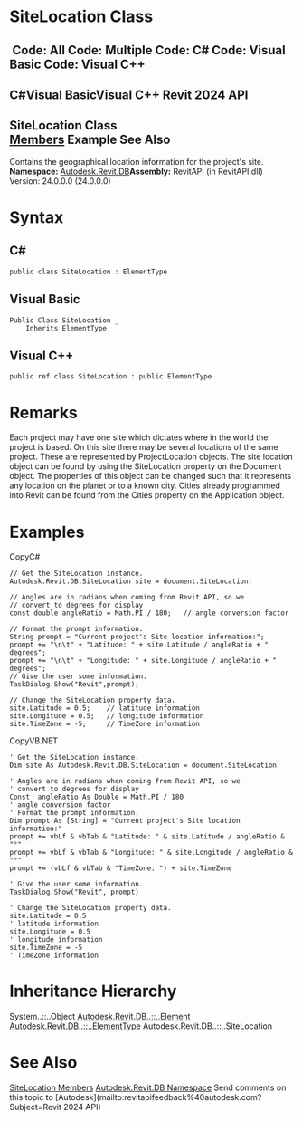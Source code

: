# SiteLocation Class

﻿
 Code: All Code: Multiple Code: C# Code: Visual Basic Code: Visual C++   
---  
C#Visual BasicVisual C++
Revit 2024 API  
---  
SiteLocation Class  
[Members](ba2d8e8a-9ed4-9302-db48-4253ead4d1c8.md "SiteLocation Members") Example See Also  
---  
Contains the geographical location information for the project's site. 
**Namespace:** [Autodesk.Revit.DB](87546ba7-461b-c646-cbb1-2cb8f5bff8b2.md "Autodesk.Revit.DB Namespace")**Assembly:** RevitAPI (in RevitAPI.dll) Version: 24.0.0.0 (24.0.0.0)
# Syntax
C#  
---  
```text
public class SiteLocation : ElementType
```
  
Visual Basic  
---  
```text
Public Class SiteLocation _
	Inherits ElementType
```
  
Visual C++  
---  
```text
public ref class SiteLocation : public ElementType
```
  
# Remarks
Each project may have one site which dictates where in the world the project is based. On this site there may be several locations of the same project. These are represented by ProjectLocation objects. The site location object can be found by using the SiteLocation property on the Document object. The properties of this object can be changed such that it represents any location on the planet or to a known city. Cities already programmed into Revit can be found from the Cities property on the Application object. 
# Examples
CopyC#
```text
// Get the SiteLocation instance.
Autodesk.Revit.DB.SiteLocation site = document.SiteLocation;

// Angles are in radians when coming from Revit API, so we 
// convert to degrees for display
const double angleRatio = Math.PI / 180;   // angle conversion factor

// Format the prompt information. 
String prompt = "Current project's Site location information:";
prompt += "\n\t" + "Latitude: " + site.Latitude / angleRatio + " degrees";
prompt += "\n\t" + "Longitude: " + site.Longitude / angleRatio + " degrees";
// Give the user some information.
TaskDialog.Show("Revit",prompt);

// Change the SiteLocation property data.
site.Latitude = 0.5;    // latitude information
site.Longitude = 0.5;   // longitude information
site.TimeZone = -5;     // TimeZone information
```

CopyVB.NET
```text
' Get the SiteLocation instance.
Dim site As Autodesk.Revit.DB.SiteLocation = document.SiteLocation

' Angles are in radians when coming from Revit API, so we 
' convert to degrees for display
Const  angleRatio As Double = Math.PI / 180
' angle conversion factor
' Format the prompt information. 
Dim prompt As [String] = "Current project's Site location information:"
prompt += vbLf & vbTab & "Latitude: " & site.Latitude / angleRatio & "°"
prompt += vbLf & vbTab & "Longitude: " & site.Longitude / angleRatio & "°"
prompt += (vbLf & vbTab & "TimeZone: ") + site.TimeZone

' Give the user some information.
TaskDialog.Show("Revit", prompt)

' Change the SiteLocation property data.
site.Latitude = 0.5
' latitude information
site.Longitude = 0.5
' longitude information
site.TimeZone = -5
' TimeZone information
```

# Inheritance Hierarchy
System..::..Object [Autodesk.Revit.DB..::..Element](eb16114f-69ea-f4de-0d0d-f7388b105a16.md "Element Class") [Autodesk.Revit.DB..::..ElementType](ffb18296-0448-559c-580c-7857cbcdc094.md "ElementType Class") Autodesk.Revit.DB..::..SiteLocation
# See Also
[SiteLocation Members](ba2d8e8a-9ed4-9302-db48-4253ead4d1c8.md "SiteLocation Members")
[Autodesk.Revit.DB Namespace](87546ba7-461b-c646-cbb1-2cb8f5bff8b2.md "Autodesk.Revit.DB Namespace")
Send comments on this topic to [Autodesk](mailto:revitapifeedback%40autodesk.com?Subject=Revit 2024 API)